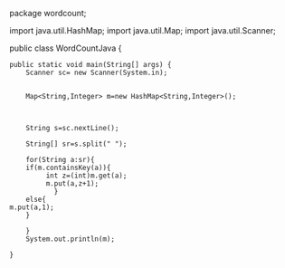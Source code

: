package wordcount;

import java.util.HashMap;
import java.util.Map;
import java.util.Scanner;

public class WordCountJava {

	public static void main(String[] args) {
		Scanner sc= new Scanner(System.in);
		
		
		Map<String,Integer> m=new HashMap<String,Integer>();
		
		
		
		String s=sc.nextLine();
		
		String[] sr=s.split(" ");
		
		for(String a:sr){
		if(m.containsKey(a)){
	         int z=(int)m.get(a);
	         m.put(a,z+1);
	           }
		else{
	m.put(a,1);
		}
		
		}
		System.out.println(m);

	}
